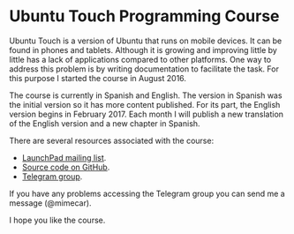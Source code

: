 # Ubuntu Touch Programming Course
Ubuntu Touch is a version of Ubuntu that runs on mobile devices. It can be found in phones and tablets. Although it is growing and improving little by little has a lack of applications compared to other platforms. One way to address this problem is by writing documentation to facilitate the task. For this purpose I started the course in August 2016.

The course is currently in Spanish and English. The version in Spanish was the initial version so it has more content published. For its part, the English version begins in February 2017. Each month I will publish a new translation of the English version and a new chapter in Spanish.

There are several resources associated with the course:
- [LaunchPad mailing list](https://lists.launchpad.net/ubuntu-touch-programming-course/).
- [Source code on GitHub](https://github.com/mimecar/ubuntu-touch-programming-course).
- [Telegram group](https://t.me/joinchat/AAAAAAqGbgjrxl03SgBG_g).

If you have any problems accessing the Telegram group you can send me a message (@mimecar).

I hope you like the course.
